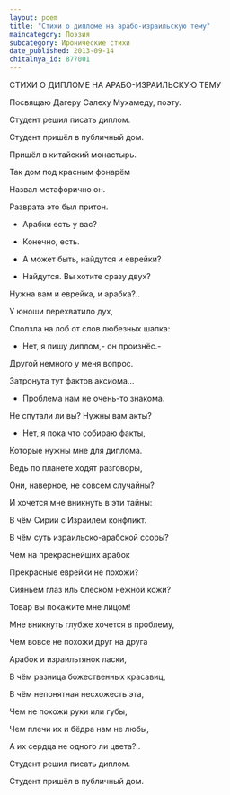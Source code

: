 ```yaml
---
layout: poem
title: "Стихи о дипломе на арабо-израильскую тему"
maincategory: Поэзия
subcategory: Иронические стихи
date_published: 2013-09-14
chitalnya_id: 877001
---
```




СТИХИ О ДИПЛОМЕ НА АРАБО-ИЗРАИЛЬСКУЮ ТЕМУ



Посвящаю Дагеру Салеху Мухамеду, поэту.



Студент решил писать диплом.

Студент пришёл в публичный дом.

Пришёл в китайский монастырь.

Так дом под красным фонарём

Назвал метафорично он.

Разврата это был притон.



- Арабки есть у вас?

- Конечно, есть.

- А может быть, найдутся и еврейки?

- Найдутся. Вы хотите сразу двух?

Нужна вам и еврейка, и арабка?..

У юноши перехватило дух,

Сползла на лоб от слов любезных шапка:

- Нет, я пишу диплом,-  он произнёс.-

Другой немного у меня вопрос.

Затронута тут фактов аксиома...



- Проблема нам не очень-то знакома.

Не спутали ли вы? Нужны вам акты?

- Нет, я пока что собираю факты,

Которые нужны мне для диплома.

Ведь по планете ходят разговоры,

Они, наверное, не совсем случайны?

И хочется мне вникнуть в эти тайны:

В чём Сирии с Израилем конфликт.



В чём суть израильско-арабской ссоры?

Чем на прекраснейших арабок

Прекрасные еврейки не похожи?

Сияньем глаз иль блеском нежной кожи?

Товар вы покажите мне лицом!

Мне вникнуть глубже хочется в проблему,

Чем вовсе не похожи друг на друга

Арабок и израильтянок ласки,

В чём разница божественных красавиц, 

В чём непонятная несхожесть эта,

Чем не похожи руки или губы,

Чем плечи их и бёдра нам не любы,

А их сердца не одного ли цвета?..

Студент решил писать диплом.

Студент пришёл в публичный дом.








